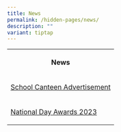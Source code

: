 ```yaml
---
title: News
permalink: /hidden-pages/news/
description: ""
variant: tiptap
---
```

<p></p><p></p><table><tbody><tr><th rowspan="1" colspan="1"><p>News</p></th></tr><tr><td rowspan="1" colspan="1"><p><a href="/news/permalink/canteen/" rel="noopener noreferrer nofollow" target="_blank">School Canteen Advertisement</a></p></td></tr><tr><td rowspan="1" colspan="1"><p><a href="/news/permalink/nd-awards-2023/" rel="noopener noreferrer nofollow" target="_blank">National Day Awards 2023</a></p></td></tr></tbody></table><p></p>